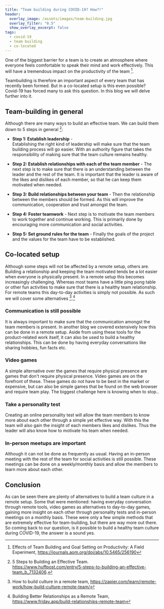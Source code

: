 ```yaml
---
title: "Team building during COVID-19? How?!"
header:
  overlay_image: /assets/images/team-building.jpg
  overlay_filter: "0.5"
  show_overlay_excerpt: false
tags:
  - covid-19
  - team building
  - co-located
---
```

One of the biggest barrier for a team is to create an atmosphere where everyone feels comfortable to speak their mind and work effectively.
This will have a tremendous impact on the productivity of the team [^team-build-effect]. 

Teambuilding is therefore an important aspect of every team that has recently been formed. But in a co-located setup is this even possible?
Covid-19 has forced many to ask this question. In this blog we will delve further into it.


## Team-building in general
Although there are many ways to build an effective team. We can build them down to 5 steps in general [^5-steps]:

* **Step 1: Establish leadership** -  
Establishing the right kind of leadership will make sure that the team building process will go easier.
With an authority figure that takes the responsibility of making sure that the team culture remains healthy.

* **Step 2: Establish relationships with each of the team member** -
The next step is to make sure that there is an understanding between the leader and the rest of the team. It is important that the leader is aware of the likes and dislikes of each member, so that he can keep them motivated when needed.

* **Step 3: Build relationships between your team** -
Then the relationship between the members should be formed. As this will improve the communication, cooperation and trust amongst the team.

* **Step 4: Foster teamwork** -
Next step is to motivate the team members to work together and continue working. This is primarily done by encouraging more communication and social activities. 

* **Step 5: Set ground rules for the team** -
Finally the goals of the project and the values for the team have to be established. 

## Co-located setup
Although some steps will not be affected by a remote setup, others are. Building a relationship and keeping the team motivated tends be a lot easier when everyone is physically present.
In a remote setup this becomes increasingly challenging. Whereas most teams have a little ping pong table or other fun activities to make sure that there is a healthy team relationship.
For remote teams this day-to-day activities is simply not possible. As such we will cover some alternatives [^methods-remote].[^relationship]

### Communication is still possible
It is always important to make sure that the communication amongst the team members is present. In another blog we covered extensively how this can be done in a remote setup. 
Aside from using these tools for the product-related work itself, it can also be used to build a healthy relationships. This can be done by having everyday conversations like sharing hobbies, fun facts etc.

### Video games 
A simple alternative over the games that require physical presence are games that don't require physical presence. Video games are on the forefront of these.
These games do not have to be best in the market or expensive, but can also be simple games that be found on the web browser and require team play. 
The biggest challenge here is knowing when to stop..

### Take a personality test
Creating an online personality test will allow the team members to know more about each other through a simple yet effective way.
With this the team will also gain the insight of each members likes and dislikes. Thus the leader will also know how to motivate his team when needed.

### In-person meetups are important
Although it can not be done as frequently as usual. Having an in-person meeting with the rest of the team for social activities is still possible. 
These meetings can be done on a weekly/monthly basis and allow the members to learn more about each other. 

## Conclusion 
As can be seen there are plenty of alternatives to build a team culture in a remote setup. Some that were mentioned: having everyday conversation through remote tools, 
video games as alternatives to day-to-day games, gaining more insight on each other through personality tests and in-person meetings on a monthly basis. 
These were only a few simple methods that are extremely effective for team-building, but there are way more out there. 
So coming back to our question, is it possible to build a healthy team culture during COVID-19, the answer is a sound yes.


[^5-steps]: 5 Steps to Building an Effective Team. https://www.huffpost.com/entry/5-steps-to-building-an-effective-team_b_7132406.
[^team-build-effect]: Effects of Team Building and Goal Setting on Productivity: A Field Experiment, https://journals.aom.org/doi/abs/10.5465/256190
[^methods-remote]: How to build culture in a remote team, https://zapier.com/learn/remote-work/how-build-culture-remote-team/
[^relationship]: Building Better Relationships as a Remote Team, https://www.friday.app/build-relationships-remote-team